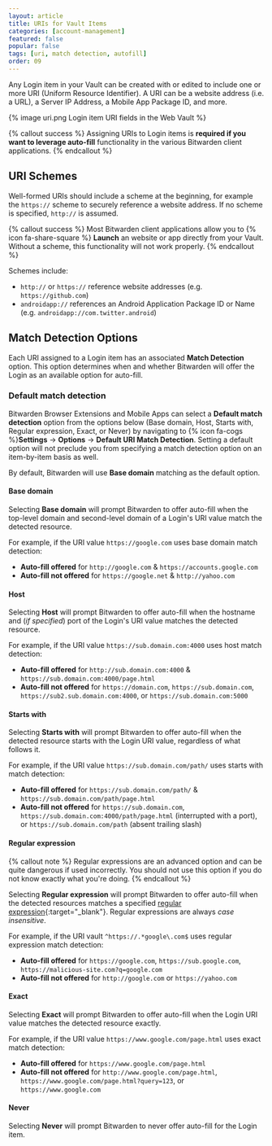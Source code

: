 ```yaml
---
layout: article
title: URIs for Vault Items
categories: [account-management]
featured: false
popular: false
tags: [uri, match detection, autofill]
order: 09
---
```


Any Login item in your Vault can be created with or edited to include one or more URI (Uniform Resource Identifier). A URI can be a website address (i.e. a URL), a Server IP Address, a Mobile App Package ID, and more.

{% image uri.png Login item URI fields in the Web Vault %}

{% callout success %}
Assigning URIs to Login items is **required if you want to leverage auto-fill** functionality in the various Bitwarden client applications.
{% endcallout %}

## URI Schemes

Well-formed URIs should include a scheme at the beginning, for example the `https://` scheme to securely reference a website address. If no scheme is specified, `http://` is assumed.

{% callout success %}
Most Bitwarden client applications allow you to {% icon fa-share-square %} **Launch** an website or app directly from your Vault. Without a scheme, this functionality will not work properly.
{% endcallout %}

Schemes include:

- `http://` or `https://` reference website addresses (e.g. `https://github.com`)
- `androidapp://` references an Android Application Package ID or Name (e.g. `androidapp://com.twitter.android`)

## Match Detection Options

Each URI assigned to a Login item has an associated **Match Detection** option. This option determines when and whether Bitwarden will offer the Login as an available option for auto-fill.

### Default match detection

Bitwarden Browser Extensions and Mobile Apps can select a **Default match detection** option from the options below (Base domain, Host, Starts with, Regular expression, Exact, or Never) by navigating to {% icon fa-cogs %}**Settings** &rarr; **Options** &rarr; **Default URI Match Detection**. Setting a default option will not preclude you from specifying a match detection option on an item-by-item basis as well.

By default, Bitwarden will use **Base domain** matching as the default option.


#### Base domain

Selecting **Base domain** will prompt Bitwarden to offer auto-fill when the top-level domain and second-level domain of a Login's URI value match the detected resource.

For example, if the URI value `https://google.com` uses base domain match detection:

- **Auto-fill offered** for `http://google.com` & `https://accounts.google.com`
- **Auto-fill not offered** for `https://google.net` & `http://yahoo.com`

#### Host

Selecting **Host** will prompt Bitwarden to offer auto-fill when the hostname and (*if specified*) port of the Login's URI value matches the detected resource.

For example, if the URI value `https://sub.domain.com:4000` uses host match detection:

- **Auto-fill offered** for `http://sub.domain.com:4000` & `https://sub.domain.com:4000/page.html`
- **Auto-fill not offered** for `https://domain.com`, `https://sub.domain.com`,  `https://sub2.sub.domain.com:4000`, or `https://sub.domain.com:5000`

#### Starts with

Selecting **Starts with** will prompt Bitwarden to offer auto-fill when the detected resource starts with the Login URI value, regardless of what follows it.

For example, if the URI value `https://sub.domain.com/path/` uses starts with match detection:

- **Auto-fill offered** for `https://sub.domain.com/path/` & `https://sub.domain.com/path/page.html`
- **Auto-fill not offered** for `https://sub.domain.com`, `https://sub.domain.com:4000/path/page.html` (interrupted with a port), or `https://sub.domain.com/path` (absent trailing slash)

#### Regular expression

{% callout note %}
Regular expressions are an advanced option and can be quite dangerous if used incorrectly. You should not use this option if you do not know exactly what you're doing.
{% endcallout %}

Selecting **Regular expression** will prompt Bitwarden to offer auto-fill when the detected resources matches a specified [regular expression](https://en.wikipedia.org/wiki/Regular_expression){:target="_blank"}. Regular expressions are always *case insensitive*.

For example, if the URI vault `^https://.*google\.com$` uses regular expression match detection:

- **Auto-fill offered** for `https://google.com`, `https://sub.google.com`, `https://malicious-site.com?q=google.com`
- **Auto-fill not offered** for `http://google.com` or `https://yahoo.com`

#### Exact

Selecting **Exact** will prompt Bitwarden to offer auto-fill when the Login URI value matches the detected resource exactly.

For example, if the URI value `https://www.google.com/page.html` uses exact match detection:

- **Auto-fill offered** for `https://www.google.com/page.html`
- **Auto-fill not offered** for `http://www.google.com/page.html`, `https://www.google.com/page.html?query=123`, or `https://www.google.com`

#### Never

Selecting **Never** will prompt Bitwarden to never offer auto-fill for the Login item.
